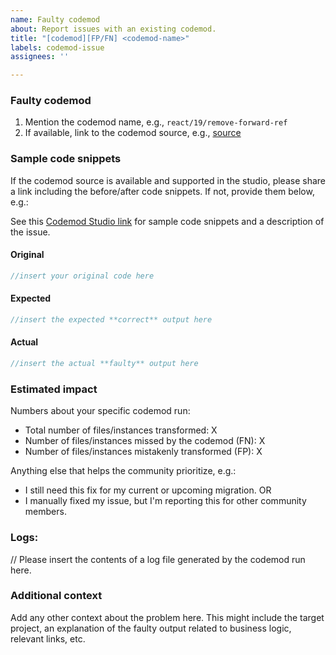 ```yaml
---
name: Faulty codemod
about: Report issues with an existing codemod.
title: "[codemod][FP/FN] <codemod-name>"
labels: codemod-issue
assignees: ''

---
```


### Faulty codemod

1. Mention the codemod name, e.g., `react/19/remove-forward-ref`
2. If available, link to the codemod source, e.g., [source](https://github.com/reactjs/react-codemod/tree/master/transforms)

### Sample code snippets

If the codemod source is available and supported in the studio, please share a link including the before/after code snippets. If not, provide them below, e.g.:

See this [Codemod Studio link](https://go.codemod.com/faulty-codemod-demo) for sample code snippets and a description of the issue.

#### Original

```ts
//insert your original code here
```

#### Expected

```ts
//insert the expected **correct** output here
```

#### Actual

```ts
//insert the actual **faulty** output here
```

### Estimated impact
Numbers about your specific codemod run:

- Total number of files/instances transformed: X
- Number of files/instances missed by the codemod (FN): X
- Number of files/instances mistakenly transformed (FP): X

Anything else that helps the community prioritize, e.g.:
- I still need this fix for my current or upcoming migration.
OR
- I manually fixed my issue, but I'm reporting this for other community members.

### Logs:

// Please insert the contents of a log file generated by the codemod run here.

### Additional context
Add any other context about the problem here. This might include the target project, an explanation of the faulty output related to business logic, relevant links, etc.
